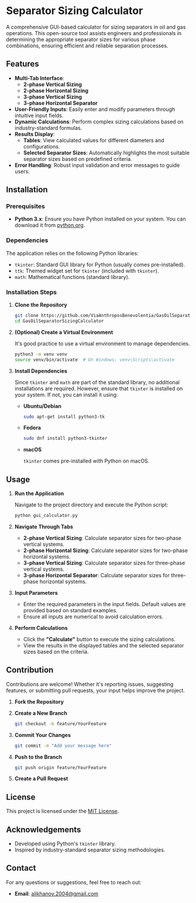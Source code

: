 # Separator Sizing Calculator

A comprehensive GUI-based calculator for sizing separators in oil and gas operations. This open-source tool assists engineers and professionals in determining the appropriate separator sizes for various phase combinations, ensuring efficient and reliable separation processes.

## Features

- **Multi-Tab Interface**: 
  - **2-phase Vertical Sizing**
  - **2-phase Horizontal Sizing**
  - **3-phase Vertical Sizing**
  - **3-phase Horizontal Separator**
- **User-Friendly Inputs**: Easily enter and modify parameters through intuitive input fields.
- **Dynamic Calculations**: Perform complex sizing calculations based on industry-standard formulas.
- **Results Display**:
  - **Tables**: View calculated values for different diameters and configurations.
  - **Selected Separator Sizes**: Automatically highlights the most suitable separator sizes based on predefined criteria.
- **Error Handling**: Robust input validation and error messages to guide users.

## Installation

### Prerequisites

- **Python 3.x**: Ensure you have Python installed on your system. You can download it from [python.org](https://www.python.org/downloads/).

### Dependencies

The application relies on the following Python libraries:

- `tkinter`: Standard GUI library for Python (usually comes pre-installed).
- `ttk`: Themed widget set for `tkinter` (included with `tkinter`).
- `math`: Mathematical functions (standard library).

### Installation Steps

1. **Clone the Repository**

   ```bash
   git clone https://github.com/ViaAnthroposBenevolentia/GasOilSeparatorSizingCalculator.git
   cd GasOilSeparatorSizingCalculator
   ```

2. **(Optional) Create a Virtual Environment**

   It's good practice to use a virtual environment to manage dependencies.

   ```bash
   python3 -m venv venv
   source venv/bin/activate  # On Windows: venv\Scripts\activate
   ```

3. **Install Dependencies**

   Since `tkinter` and `math` are part of the standard library, no additional installations are required. However, ensure that `tkinter` is installed on your system. If not, you can install it using:

   - **Ubuntu/Debian**

     ```bash
     sudo apt-get install python3-tk
     ```

   - **Fedora**

     ```bash
     sudo dnf install python3-tkinter
     ```

   - **macOS**

     `tkinter` comes pre-installed with Python on macOS.

## Usage

1. **Run the Application**

   Navigate to the project directory and execute the Python script:

   ```bash
   python gui_calculator.py
   ```

2. **Navigate Through Tabs**

   - **2-phase Vertical Sizing**: Calculate separator sizes for two-phase vertical systems.
   - **2-phase Horizontal Sizing**: Calculate separator sizes for two-phase horizontal systems.
   - **3-phase Vertical Sizing**: Calculate separator sizes for three-phase vertical systems.
   - **3-phase Horizontal Separator**: Calculate separator sizes for three-phase horizontal systems.

3. **Input Parameters**

   - Enter the required parameters in the input fields. Default values are provided based on standard examples.
   - Ensure all inputs are numerical to avoid calculation errors.

4. **Perform Calculations**

   - Click the **"Calculate"** button to execute the sizing calculations.
   - View the results in the displayed tables and the selected separator sizes based on the criteria.

## Contribution

Contributions are welcome! Whether it's reporting issues, suggesting features, or submitting pull requests, your input helps improve the project.

1. **Fork the Repository**

2. **Create a New Branch**

   ```bash
   git checkout -b feature/YourFeature
   ```

3. **Commit Your Changes**

   ```bash
   git commit -m "Add your message here"
   ```

4. **Push to the Branch**

   ```bash
   git push origin feature/YourFeature
   ```

5. **Create a Pull Request**

## License

This project is licensed under the [MIT License](LICENSE).

## Acknowledgements

- Developed using Python's `tkinter` library.
- Inspired by industry-standard separator sizing methodologies.

## Contact

For any questions or suggestions, feel free to reach out:

- **Email**: alikhanov.2004@gmail.com